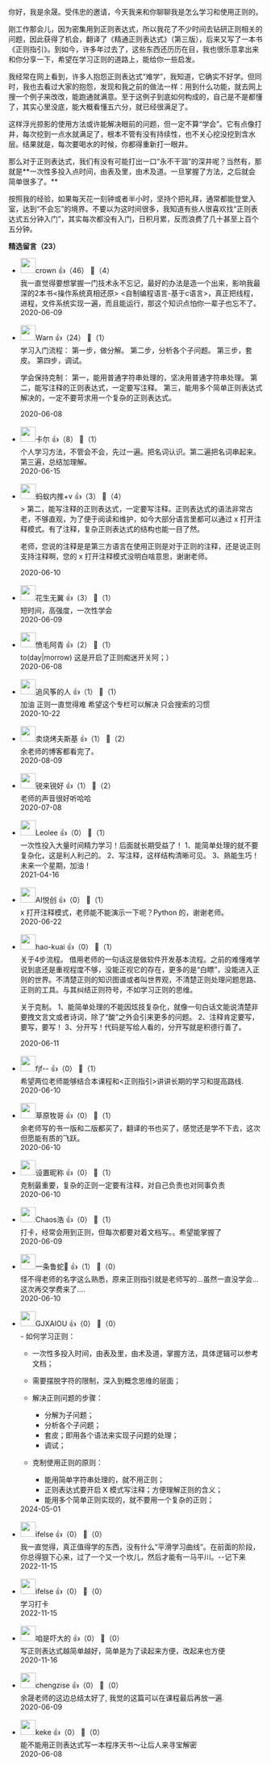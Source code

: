 你好，我是余晟。受伟忠的邀请，今天我来和你聊聊我是怎么学习和使用正则的。

刚工作那会儿，因为密集用到正则表达式，所以我花了不少时间去钻研正则相关的问题，因此获得了机会，翻译了《精通正则表达式》（第三版），后来又写了一本书《正则指引》。到如今，许多年过去了，这些东西还历历在目，我也很乐意拿出来和你分享一下，希望在学习正则的道路上，能给你一些启发。

我经常在网上看到，许多⼈抱怨正则表达式“难学”，我知道，它确实不好学。但同时，我也去看过大家的抱怨，发现和我之前的做法⼀样：用到什么功能，就去网上搜⼀个例⼦来改改，能跑通就满意。至于这例子到底如何构成的，自己是不是都懂了，其实心里没底，能大概看懂五六分，就已经很满足了。

这样浮光掠影的使用方法或许能解决眼前的问题，但⼀定不算“学会”。它有点像打井，每次挖到⼀点水就满足了，根本不管有没有持续性，也不关心挖没挖到含水层。结果就是，每次要喝水的时候，你都得重新打⼀眼井。

那么对于正则表达式，我们有没有可能打出一口“永不干涸”的深井呢？当然有，那就是**⼀次性多投入点时间，由表及里，由术及道。一旦掌握了方法，之后就会简单很多了。**

按照我的经验，如果每天花一刻钟或者半小时，坚持个把礼拜，通常都能登堂入室，达到“不会忘”的境界。不要以为这时间很多，我知道有些人很喜欢找“正则表达式五分钟入门”，其实每次都没有入门，日积月累，反而浪费了几十甚至上百个五分钟。
<div><strong>精选留言（23）</strong></div><ul>
<li><img src="https://static001.geekbang.org/account/avatar/00/0f/d7/58/a2e8084f.jpg" width="30px"><span>crown</span> 👍（46） 💬（4）<div>我一直觉得要想掌握一门技术永不忘记，最好的办法是造一个出来，影响我最深的2本书&lt;操作系统真相还原&gt;
&lt;自制编程语言-基于c语言&gt;，真正把线程，进程，文件系统实现一遍，而且能运行，那这个知识点怕你一辈子也忘不了。</div>2020-06-09</li><br/><li><img src="https://static001.geekbang.org/account/avatar/00/16/5b/de/152f1c2c.jpg" width="30px"><span>Warn</span> 👍（24） 💬（1）<div>学习入门流程：
第一步，做分解。
第二步，分析各个子问题。
第三步，套皮。
第四步，调试。

学会保持克制：
第⼀，能⽤普通字符串处理的，坚决⽤普通字符串处理。
第⼆，能写注释的正则表达式，⼀定要写注释。
第三，能⽤多个简单正则表达式解决的，⼀定不要苛求⽤⼀个复杂的正则表达式。</div>2020-06-08</li><br/><li><img src="https://static001.geekbang.org/account/avatar/00/16/10/30/c07d419c.jpg" width="30px"><span>卡尔</span> 👍（8） 💬（1）<div>个人学习方法，不管会不会，先过一遍。把名词认识。第二遍把名词串起来。第三遍，总结加理解。</div>2020-06-15</li><br/><li><img src="https://static001.geekbang.org/account/avatar/00/10/07/8c/0d886dcc.jpg" width="30px"><span>蚂蚁内推+v</span> 👍（3） 💬（4）<div>&gt; 第⼆，能写注释的正则表达式，⼀定要写注释。正则表达式的语法非常古老，不够直观，为了便于阅读和维护，如今⼤部分语⾔⾥都可以通过 x 打开注释模式。有了注释，复杂正则表达式的结构也能⼀⽬了然。

老师，您说的注释是是第三方语言在使用正则是对于正则的注释，还是说正则支持注释啊，您的 x 打开注释模式没明白啥意思，谢谢老师。
</div>2020-06-10</li><br/><li><img src="https://static001.geekbang.org/account/avatar/00/0f/7e/4b/001b7f3b.jpg" width="30px"><span>花生无翼</span> 👍（3） 💬（1）<div>短时间，高强度，一次性学会</div>2020-06-09</li><br/><li><img src="https://thirdwx.qlogo.cn/mmopen/vi_32/PiajxSqBRaELvqowyjk03bEDYiaXcly9ficL75tpKKqlD3kFwZEMduzNSf4tiaMo1VHQmtHicoH8V4W8rrfJeHw0qfA/132" width="30px"><span>愤毛阿青</span> 👍（2） 💬（1）<div>to(day|morrow)
这是开启了正则痴迷开关阿；）</div>2020-06-08</li><br/><li><img src="https://static001.geekbang.org/account/avatar/00/16/b4/94/2796de72.jpg" width="30px"><span>追风筝的人</span> 👍（1） 💬（1）<div>加油  正则一直觉得难  希望这个专栏可以解决 只会搜索的习惯</div>2020-10-22</li><br/><li><img src="https://static001.geekbang.org/account/avatar/00/1f/c1/64/3b994bd5.jpg" width="30px"><span>卖烧烤夫斯基</span> 👍（1） 💬（2）<div>余老师的博客都看完了。</div>2020-08-09</li><br/><li><img src="https://static001.geekbang.org/account/avatar/00/14/c9/52/356ea6b5.jpg" width="30px"><span>锐来锐好</span> 👍（1） 💬（2）<div>老师的声音很好听哈哈</div>2020-07-08</li><br/><li><img src="https://thirdwx.qlogo.cn/mmopen/vi_32/8SdpYbicwXVXt0fIN7L0f2TSGIScQIhWXT7vTze9GHBsjTvDyyQW9KEPsKBpRNs4anV61oF59BZqHf586b3o4ibw/132" width="30px"><span>Leolee</span> 👍（0） 💬（1）<div>一次性投入大量时间精力学习！后面就长期受益了！
1、能简单处理的就不要复杂化，这是利人利己的。
2、写注释，这样结构清晰可见。
3、熟能生巧！
未来一个星期，加油！</div>2021-04-16</li><br/><li><img src="https://static001.geekbang.org/account/avatar/00/1f/33/ea/d56ce823.jpg" width="30px"><span>AI悦创</span> 👍（0） 💬（1）<div>x 打开注释模式，老师能不能演示一下呢？Python 的，谢谢老师。</div>2020-06-22</li><br/><li><img src="https://static001.geekbang.org/account/avatar/00/13/6a/22/527904b2.jpg" width="30px"><span>hao-kuai</span> 👍（0） 💬（1）<div>关于4步流程。
借用老师的一句话这是做软件开发基本流程。之前的难懂难学说到底还是重视程度不够，没能正视它的存在，更多的是“白瞟”，没能进入正则的世界。不清楚正则的知识图谱或者叫世界观，不清楚正则处理问题思路、正则的工具。与其纠结正则符号，不如学习正则的思维。

关于克制。
1、能简单处理的不能因炫技复杂化，就像一句白话文能说清楚非要拽文言文或者诗词，除了“酸”之外会引来更多的问题。
2、注释肯定要写，要写，要写！
3、分开写！代码是写给人看的，分开写就是积德行善了。</div>2020-06-11</li><br/><li><img src="http://thirdwx.qlogo.cn/mmopen/vi_32/DYAIOgq83epRXEzxNmtrLYrwP3miawZdzYDiczib2GPsSKk5pbjFEIk1PmMiaWHviaqk7YvQbraA4s6BbibLeWTpOvbA/132" width="30px"><span>fjf--</span> 👍（0） 💬（1）<div>希望两位老师能够结合本课程和&lt;正则指引&gt;讲讲长期的学习和提高路线.</div>2020-06-10</li><br/><li><img src="https://static001.geekbang.org/account/avatar/00/1f/0c/6c/7055f697.jpg" width="30px"><span>草原牧哥</span> 👍（0） 💬（1）<div>余老师写的书一版和二版都买了，翻译的书也买了，感觉还是学不下去，这次但愿能有质的飞跃。</div>2020-06-10</li><br/><li><img src="https://static001.geekbang.org/account/avatar/00/1e/b1/56/74078318.jpg" width="30px"><span>设置昵称</span> 👍（0） 💬（1）<div>克制最重要，复杂的正则一定要有注释，对自己负责也对同事负责</div>2020-06-10</li><br/><li><img src="https://static001.geekbang.org/account/avatar/00/19/92/a7/00fefed5.jpg" width="30px"><span>Chaos浩</span> 👍（0） 💬（1）<div>打卡，经常会用到正则，但每次都要对着文档写。。希望能掌握了</div>2020-06-09</li><br/><li><img src="http://thirdwx.qlogo.cn/mmopen/vi_32/Q0j4TwGTfTJlrDU3ia4zj0zlNEt27JIrkwIuJo7kA3icD21xuLeSia22FNVfknibrMXSRPpQRfX4uv3oBeJQ7xc5iaA/132" width="30px"><span>一条鲁蛇🐍</span> 👍（1） 💬（0）<div>怪不得老师的名字这么熟悉，原来正则指引就是老师写的...虽然一直没学会...这次再交学费来了....</div>2020-06-10</li><br/><li><img src="https://static001.geekbang.org/account/avatar/00/2c/6a/26/09c1221e.jpg" width="30px"><span>GJXAIOU</span> 👍（0） 💬（0）<div>- 如何学习正则：
  - 一次性多投入时间，由表及里，由术及道，掌握方法，具体逻辑可以参考文档；
  - 需要摆脱字符的限制，深入到概念思维的层面；

- 解决正则问题的步骤：
  - 分解为子问题；
  - 分析各个子问题；
  - 套皮；即用各个语法来实现子问题的处理；
  - 调试；

- 克制使用正则的原则：
  - 能用简单字符串处理的，就不用正则；
  - 正则表达式要开启 X 模式写注释；方便理解正则的含义；
  - 能用多个简单正则实现的，就不要用一个复杂的正则；</div>2024-05-01</li><br/><li><img src="https://static001.geekbang.org/account/avatar/00/26/eb/d7/90391376.jpg" width="30px"><span>ifelse</span> 👍（0） 💬（0）<div>我一直觉得，真正值得学的东西，没有什么“平滑学习曲线”。在前面的阶段，你总得狠下心来，过了一个又一个坎儿，然后才能有一马平川。--记下来</div>2022-11-15</li><br/><li><img src="https://static001.geekbang.org/account/avatar/00/26/eb/d7/90391376.jpg" width="30px"><span>ifelse</span> 👍（0） 💬（0）<div>学习打卡</div>2022-11-15</li><br/><li><img src="https://static001.geekbang.org/account/avatar/00/13/b8/24/039f84a2.jpg" width="30px"><span>咱是吓大的</span> 👍（0） 💬（0）<div>写正则表达式越简单越好，简单是为了读起来方便，改起来也方便</div>2020-11-16</li><br/><li><img src="https://static001.geekbang.org/account/avatar/00/0f/59/f6/ed66d1c1.jpg" width="30px"><span>chengzise</span> 👍（0） 💬（0）<div>余晟老师的这边总结太好了, 我觉的这篇可以在课程最后再放一遍.</div>2020-06-09</li><br/><li><img src="https://static001.geekbang.org/account/avatar/00/10/70/83/36ab65ec.jpg" width="30px"><span>keke</span> 👍（0） 💬（0）<div>能不能用正则表达式写一本程序天书～让后人来寻宝解密</div>2020-06-08</li><br/>
</ul>
